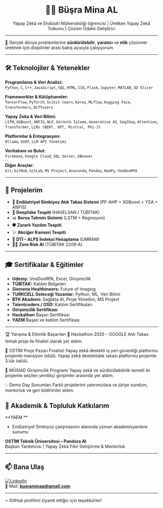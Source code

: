 <h1 align="center">👩‍💻 Büşra Mina AL</h1>
<p align="center">
Yapay Zekâ ve Endüstri Mühendisliği öğrencisi | Üretken Yapay Zekâ Tutkunu | Çözüm Odaklı Geliştirici
</p>

---

🌱 Gerçek dünya problemlerine **sürdürülebilir**, **yaratıcı** ve **etik** çözümler üretmek için disiplinler arası bakış açısıyla çalışıyorum.

---

## 🛠️ Teknolojiler & Yetenekler

**Programlama & Veri Analizi:**  
`Python`, `C`, `C++`, `JavaScript`, `SQL`, `HTML`, `CSS`, `Flask`, `Jupyter`, `MATLAB`, `3D Slicer`

**Frameworkler & Kütüphaneler:**  
`TensorFlow`, `PyTorch`, `Scikit-learn`, `Keras`, `MLflow`, `Hugging Face`, `Transformers`, `Diffusers`

**Yapay Zeka & Veri Bilimi:**  
`LSTM`, `XGBoost`, `ANFIS`, `NLP`, `Görüntü İşleme`, `Generative AI`, `Seq2Seq`, `Attention`, `Transformer`, `LLMs (BERT, GPT, Mistral, Phi-3)`

**Platformlar & Entegrasyon:**  
`Ollama`, `GGUF`, `LLM API Yönetimi`

**Veritabanı ve Bulut:**  
`Firebase`, `Google Cloud`, `SQL Server`, `DBeaver`

**Diğer Araçlar:**  
`Git`, `GitHub`, `GitLab`, `MS Project`, `Anaconda`, `Pandas`, `NumPy`, `VooDooRPA`

---

## 🧪 Projelerim

- 🔁 **Endüstriyel Simbiyoz Atık Takas Sistemi** (PF-AHP + XGBoost + YSA + ANFIS)
- 🧠 **Deepfake Tespiti** (HAVELSAN / TÜBİTAK)
- 📊 **Borsa Tahmin Sistemi** (LSTM + Regresyon)
- 🛡 **Zararlı Yazılım Tespiti**
- 🩺 **Akciğer Kanseri Tespiti**
- 🧮 **DTİ – ALPS İndeksi Hesaplama** (UMRAM)
- 👷‍♀️ **Zero Risk Al** (TÜBİTAK 2209-A)

---

## 🎓 Sertifikalar & Eğitimler

- **Udemy:** VooDooRPA, Excel, Girişimcilik  
- **TÜBİTAK:** Katılım Belgeleri  
- **Siemens Healthineers:** Future of Imaging  
- **TURKCELL Geleceği Yazanlar:** Python, ML, Veri Bilimi  
- **BTK Akademi:** Sağlıkta AI, Proje Yönetimi, MS Project  
- **Talentcoders / OSD:** Katılım Sertifikaları
- **Girişimcilik Sertifikası**
- **Hackathon** Başarı  Sertifikası
- **YAEM** Başarı ve katılım Sertifikası

---

🏆 Yarışma & Etkinlik Başarıları
🥇 Hackathon 2025 – GOOGLE
Atık Takas temalı proje ile finalist olarak yer aldım.

🎯 OSTİM Proje Pazarı Finalisti
Yapay zekâ destekli iş yeri güvenliği platformu projemle mansiyon ödülü.
Yapay zekâ destekliatık takası platformu projemle 3.lük ödülü.

🌱 MÜSİAD Girişimcilik Programı
Yapay zekâ ve sürdürülebilirlik temelli iki projemle seçilen yenilikçi girişimler arasında yer aldım.

💡 Demo Day Sunumları
Farklı projelerimi yatırımcılara ve jüriye sundum, mentorluk ve geri bildirimler aldım.

## 🧠 Akademik & Topluluk Katkılarım

 **YAEM **
- Endüstriyel Simbiyoz çalışmasının alanında uzman akademisyenlere sunumu 

**OSTİM Teknik Üniversitesi – Pandora AI**  
Başkan Yardımcısı | Yapay Zekâ Fikir Geliştirme & Mentorluk

---

## 📫 Bana Ulaş

[![LinkedIn](https://img.shields.io/badge/LinkedIn-blue?logo=linkedin)](www.linkedin.com/in/bmi̇nal60135806)  
📧 Mail: **busraminaa@gmail.com**

---

⭐️ GitHub profilimi ziyaret ettiğin için teşekkürler!
